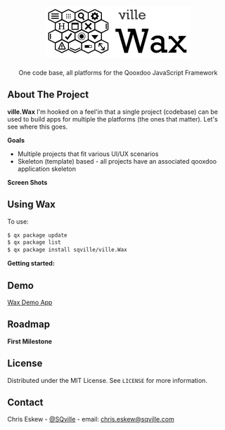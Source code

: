 <!-- PROJECT LOGO -->
<br />
<p align="center">
  <a href="https://github.com/sqville/ville.Wax">
    <img src="ville_Wax.png" alt="Logo">
  </a>

  <h3 align="center"></h3>

  <p align="center">
    One code base, all platforms for the Qooxdoo JavaScript Framework
  </p>
</p>

<!-- ABOUT THE PROJECT -->
## About The Project

**ville.Wax**
I'm hooked on a feel'in that a single project (codebase) can be used to build apps for multiple the platforms (the ones that matter). Let's see where this goes.

**Goals**
* Multiple projects that fit various UI/UX scenarios
* Skeleton (template) based - all projects have an associated qooxdoo application skeleton

**Screen Shots**


<!-- GETTING STARTED -->
## Using Wax
To use:
```sh
$ qx package update
$ qx package list
$ qx package install sqville/ville.Wax
```
**Getting started:**



<!-- DEMO -->
## Demo
[Wax Demo App](http://qooxdoo.org/qxl.packagebrowser/qxl.packagebrowser/demos/sqville/ville.Wax/waxdemo/)

<!-- ROADMAP -->
## Roadmap

**First Milestone**


<!-- LICENSE -->
## License

Distributed under the MIT License. See `LICENSE` for more information.



<!-- CONTACT -->
## Contact

Chris Eskew - [@SQville](https://twitter.com/SQville) - email: chris.eskew@sqville.com